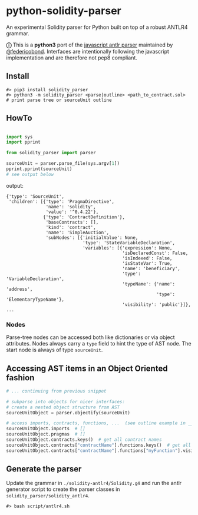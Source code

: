 # python-solidity-parser
An experimental Solidity parser for Python built on top of a robust ANTLR4 grammar.

**ⓘ** This is a **python3** port of the [javascript antlr parser](https://github.com/federicobond/solidity-parser-antlr) maintained by [@federicobond](https://github.com/federicobond/). Interfaces are intentionally following the javascript implementation and are therefore not pep8 compliant.



## Install

```
#> pip3 install solidity_parser
#> python3 -m solidity_parser <parse|outline> <path_to_contract.sol>   # print parse tree or sourceUnit outline
```

## HowTo

```python

import sys
import pprint

from solidity_parser import parser

sourceUnit = parser.parse_file(sys.argv[1])
pprint.pprint(sourceUnit)  
# see output below

```

output:
````
{'type': 'SourceUnit',
 'children': [{'type': 'PragmaDirective',
               'name': 'solidity',
               'value': '^0.4.22'},
              {'type': 'ContractDefinition'},
               'baseContracts': [],
               'kind': 'contract',
               'name': 'SimpleAuction',
               'subNodes': [{'initialValue': None,
                             'type': 'StateVariableDeclaration',
                             'variables': [{'expression': None,
                                            'isDeclaredConst': False,
                                            'isIndexed': False,
                                            'isStateVar': True,
                                            'name': 'beneficiary',
                                            'type': 'VariableDeclaration',
                                            'typeName': {'name': 'address',
                                                         'type': 'ElementaryTypeName'},
                                            'visibility': 'public'}]},
...
````

### Nodes

Parse-tree nodes can be accessed both like dictionaries or via object attributes. Nodes always carry a `type` field to hint the type of AST node. The start node is always of type `sourceUnit`.

## Accessing AST items in an Object Oriented fashion

```python
# ... continuing from previous snippet

# subparse into objects for nicer interfaces:
# create a nested object structure from AST
sourceUnitObject = parser.objectify(sourceUnit)

# access imports, contracts, functions, ...  (see outline example in __main__.py)
sourceUnitObject.imports  # []
sourceUnitObject.pragmas  # []
sourceUnitObject.contracts.keys()  # get all contract names
sourceUnitObject.contracts["contractName"].functions.keys()  # get all functions in contract: "contractName"
sourceUnitObject.contracts["contractName"].functions["myFunction"].visibility  # get "myFunction"s visibility (or stateMutability)
```


## Generate the parser

Update the grammar in `./solidity-antlr4/Solidity.g4` and run the antlr generator script to create the parser classes in `solidity_parser/solidity_antlr4`.
```
#> bash script/antlr4.sh
```
